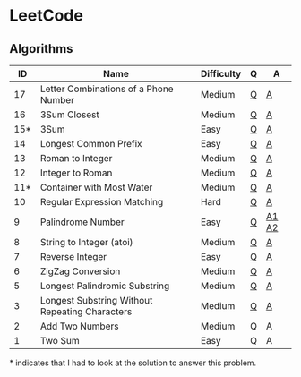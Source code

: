 # LeetCode

## Algorithms

| ID    | Name | Difficulty | Q | A |
|-------|------|------------|---|---|
|   17  | Letter Combinations of a Phone Number | Medium | [Q](https://leetcode.com/problems/letter-combinations-of-a-phone-number/) | [A](/solutions/17.py) |
|   16  | 3Sum Closest | Medium | [Q](https://leetcode.com/problems/3sum-closest/) | [A](/solutions/16.py) |
|   15* | 3Sum | Easy | [Q](https://leetcode.com/problems/3sum/) | [A](/solutions/15.py) |
|   14  | Longest Common Prefix | Easy | [Q](https://leetcode.com/problems/longest-common-prefix/) | [A](/solutions/14.py) |
|   13  | Roman to Integer | Medium | [Q](https://leetcode.com/problems/roman-to-integer/) | [A](/solutions/13.py) |
|   12  | Integer to Roman | Medium | [Q](https://leetcode.com/problems/integer-to-roman/) | [A](/solutions/12.py) |
|   11* | Container with Most Water | Medium | [Q](https://leetcode.com/problems/container-with-most-water/) | [A](/solutions/11.py) |
|   10  | Regular Expression Matching | Hard | [Q](https://leetcode.com/problems/regular-expression-matching/) | [A](/solutions/10.py) | 
|    9  | Palindrome Number | Easy | [Q](https://leetcode.com/problems/palindrome-number/) | [A1](/solutions/9-1.py) [A2](/solutions/9-2.py) |
|    8  | String to Integer (atoi) | Medium | [Q](https://leetcode.com/problems/string-to-integer-atoi/) | [A](/solutions/8.py) |
|    7  | Reverse Integer | Easy | [Q](https://leetcode.com/problems/reverse-integer/) | [A](/solutions/7.py) |
|    6  | ZigZag Conversion | Medium | [Q](https://leetcode.com/problems/zigzag-conversion/) | [A](/solutions/6.py) |
|    5  | Longest Palindromic Substring | Medium | [Q](https://leetcode.com/problems/longest-palindromic-substring/) | [A](/solutions/5.py) |
|    3  | Longest Substring Without Repeating Characters | Medium | [Q](https://leetcode.com/problems/longest-substring-without-repeating-characters/) | [A](/solutions/3.py) |
|    2  | Add Two Numbers | Medium | Q | A |
|    1  | Two Sum | Easy | Q | A |

\* indicates that I had to look at the solution to answer this problem.
